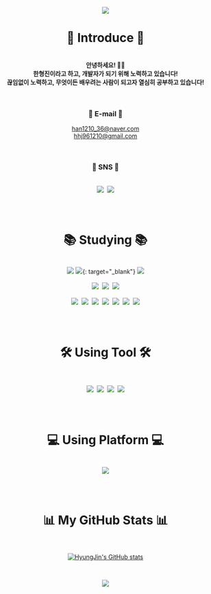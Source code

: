 <p align="center">
 <img src="https://capsule-render.vercel.app/api?type=slice&color=424242&height=300&section=header&text=Hello,%20World!&fontSize=90&fontAlignY=45&fontColor=FFFFFF&desc=HyungJin's GitHub Profile&descAlign=70&descAlignY=60&animation=twinkling">
</p>

<div align="center">

 # 👋 Introduce 👋
 
 <b><br> 안녕하세요! 🙋‍♂️
 <br>한형진이라고 하고, 개발자가 되기 위해 노력하고 있습니다!
 <br>끊임없이 노력하고, 무엇이든 배우려는 사람이 되고자 열심히 공부하고 있습니다!</b>
 
 <br>
 
 ### 📧 E-mail 📧
 han1210_36@naver.com
 <br>hhj961210@gmail.com
 
 <br>
 
 ### 💬 SNS 💬
 <br><img src="https://img.shields.io/badge/Facebook-1877F2?style=for-the-badge&logo=Facebook&logoColor=white">&nbsp;
 <img src="https://img.shields.io/badge/KakaoTalk-FFCD00?style=for-the-badge&logo=KakaoTalk&logoColor=424242">
 
 <br><br>

 # 📚 Studying 📚
 
 <br>
 
 <img src="https://img.shields.io/badge/🖱️ Click me-181717?style=for-the-badge&logoColor=white">
 <a href='https://hyungjinhan.github.io/Study-Coding-Memo/index.html' target="_blank">
 <img src="https://img.shields.io/badge/HyungJin's Coding Note-181717?style=for-the-badge&logo=GitHub&logoColor=white"></a>{: target="_blank"}
 <img src="https://img.shields.io/badge/Click me 🖱️-181717?style=for-the-badge&logoColor=white">
 <br><br><img src="https://img.shields.io/badge/HTML5-E34F26?style=for-the-badge&logo=HTML5&logoColor=white">&nbsp;
 <img src="https://img.shields.io/badge/CSS3-1572B6?style=for-the-badge&logo=CSS3&logoColor=white">&nbsp;
 <img src="https://img.shields.io/badge/JavaScript-F7DF1E?style=for-the-badge&logo=JavaScript&logoColor=424242">
 <br><br><img src="https://img.shields.io/badge/Python-3776AB?style=for-the-badge&logo=Python&logoColor=white">&nbsp;
 <img src="https://img.shields.io/badge/Ruby-CC342D?style=for-the-badge&logo=Ruby&logoColor=white">&nbsp;
 <img src="https://img.shields.io/badge/PHP-777BB4?style=for-the-badge&logo=PHP&logoColor=white">&nbsp;
 <img src="https://img.shields.io/badge/C-A8B9CC?style=for-the-badge&logo=C&logoColor=424242">&nbsp;
 <img src="https://img.shields.io/badge/C++-00599C?style=for-the-badge&logo=C++&logoColor=white">&nbsp;
 <img src="https://img.shields.io/badge/Node.js-339933?style=for-the-badge&logo=Node.js&logoColor=white">&nbsp;
 <img src="https://img.shields.io/badge/jQuery-0769AD?style=for-the-badge&logo=jQuery&logoColor=white">
 
 <br><br>
 
 # 🛠️ Using Tool 🛠️
 
 <br>
 
 <img src="https://img.shields.io/badge/Atom-66595C?style=for-the-badge&logo=Atom&logoColor=white">&nbsp;
 <img src="https://img.shields.io/badge/Eclipse IDE-2C2255?style=for-the-badge&logo=Eclipse IDE&logoColor=white">&nbsp;
 <img src="https://img.shields.io/badge/Visual Studio-5C2D91?style=for-the-badge&logo=Visual Studio&logoColor=white">&nbsp;
 <img src="https://img.shields.io/badge/Visual Studio Code-007ACC?style=for-the-badge&logo=Visual Studio Code&logoColor=white">
 
 <br><br>
 
 # 💻 Using Platform 💻
 
 <br>
 
 <img src="https://img.shields.io/badge/Windows-0078D6?style=for-the-badge&logo=Windows&logoColor=white">
 
 <br><br>
 
 # 📊 My GitHub Stats 📊
 
 <br>
 
 [![HyungJin's GitHub stats](https://github-readme-stats.vercel.app/api?username=HyungJin&show_icons=true&theme=nord)
](https://github.com/anuraghazra/github-readme-stats)
 
 <br>

</p>

<p align="center">
 <img src="https://capsule-render.vercel.app/api?type=slice&color=424242&height=300&section=footer&text=See ya,%20World!&fontSize=90&fontAlignY=45&fontColor=FFFFFF&desc=HyungJin's GitHub Profile&descAlign=73&descAlignY=60&animation=twinkling">
</p>
